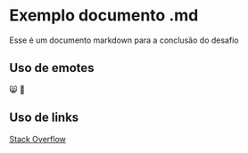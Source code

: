 # Exemplo documento .md

Esse é um documento markdown para a conclusão do desafio

## Uso de emotes

:smile_cat: :rocket:

## Uso de links

[Stack Overflow](https://pt.stackoverflow.com)